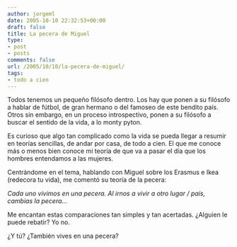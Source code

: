 ```yaml
---
author: jorgeml
date: 2005-10-10 22:32:53+00:00
draft: false
title: La pecera de Miguel
type: 
- post
- posts
comments: false
url: /2005/10/10/la-pecera-de-miguel/
tags:
- todo a cien
---
```


Todos tenemos un pequeño filósofo dentro. Los hay que ponen a su filósofo a hablar de fútbol, de gran hermano o del famoseo de este bendito país. Otros sin embargo, en un proceso introspectivo, ponen a su filósofo a buscar el sentido de la vida, a lo monty pyton.

Es curioso que algo tan complicado como la vida se pueda llegar a resumir en teorías sencillas, de andar por casa, de todo a cien. El que me conoce más o menos bien conoce mi teoría de que va a pasar el día que los hombres entendamos a las mujeres.

Centrándome en el tema, hablando con Miguel sobre los Erasmus e Ikea (redecora tu vida), me comentó su teoría de la pecera:

_Cada uno vivimos en una pecera. Al irnos a vivir a otro lugar / país, cambias la pecera..._

Me encantan estas comparaciones tan simples y tan acertadas. ¿Alguien le puede rebatir? Yo no.

¿Y tú? ¿También vives en una pecera?
